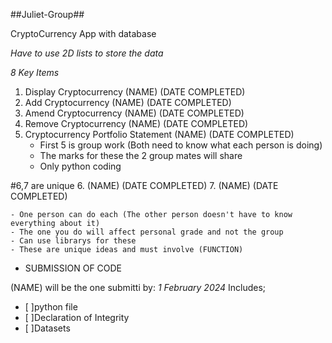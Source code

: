 ##Juliet-Group##

CryptoCurrency App with database

*Have to use 2D lists to store the data*

*8 Key Items*
1. Display Cryptocurrency (NAME) (DATE COMPLETED)
2. Add Cryptocurrency (NAME) (DATE COMPLETED)
3. Amend Cryptocurrency (NAME) (DATE COMPLETED)
4. Remove Cryptocurrency (NAME) (DATE COMPLETED)
5. Cryptocurrency Portfolio Statement (NAME) (DATE COMPLETED)
    - First 5 is group work (Both need to know what each person is doing)
    - The marks for these the 2 group mates will share
    - Only python coding

#6,7 are unique
6. <NAME><IDEA> (NAME) (DATE COMPLETED)
7. <NAME><IDEA> (NAME) (DATE COMPLETED)
   
    - One person can do each (The other person doesn't have to know everything about it)
    - The one you do will affect personal grade and not the group
    - Can use librarys for these
    - These are unique ideas and must involve (FUNCTION)

- SUBMISSION OF CODE

(NAME) will be the one submitti by: *1 February 2024*
Includes;


- [ ]python file
- [ ]Declaration of Integrity
- [ ]Datasets





